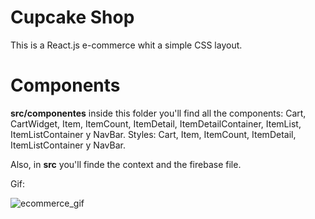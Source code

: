 
# Cupcake Shop

This is a React.js e-commerce whit a simple CSS layout.


# Components

**src/componentes** inside this folder you'll find all the components: Cart, CartWidget, Item, ItemCount, ItemDetail, ItemDetailContainer, ItemList, ItemListContainer y NavBar. Styles: Cart, Item, ItemCount, ItemDetail, ItemListContainer y NavBar.

Also, in **src** you'll finde the context and the firebase file.

Gif:




![ecommerce_gif](https://media.giphy.com/media/5c80iTeEZgqp6OUVZx/giphy.gif)

